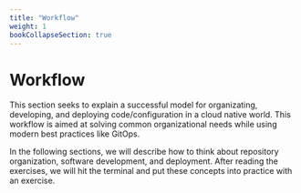 ```yaml
---
title: "Workflow"
weight: 1
bookCollapseSection: true
---
```


# Workflow

This section seeks to explain a successful model for organizating, developing, and deploying code/configuration in a cloud native world. This workflow is aimed at solving common organizational needs while using modern best practices like GitOps.

In the following sections, we will describe how to think about repository organization, software development, and deployment. After reading the exercises, we will hit the terminal and put these concepts into practice with an exercise.
